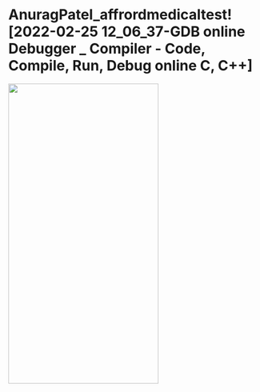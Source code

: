 # AnuragPatel_affrordmedicaltest![2022-02-25 12_06_37-GDB online Debugger _ Compiler - Code, Compile, Run, Debug online C, C++]

<img src="https://user-images.githubusercontent.com/100398950/155668157-af3e043d-8296-4bd5-bc45-fd47066e512f.png" width="300" height="600"> 
